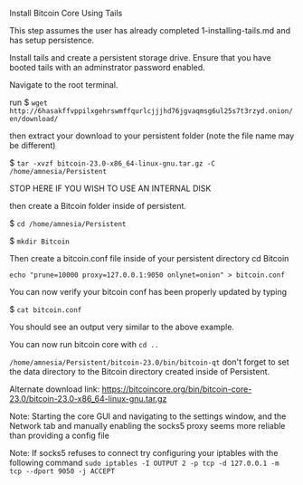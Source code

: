 Install Bitcoin Core Using Tails

This step assumes the user has already completed 1-installing-tails.md and has setup persistence.

Install tails and create a persistent storage drive. Ensure that you have booted tails with an adminstrator password enabled.

Navigate to the root terminal.

run $ `wget http://6hasakffvppilxgehrswmffqurlcjjjhd76jgvaqmsg6ul25s7t3rzyd.onion/en/download/`

then extract your download to your persistent folder (note the file name may be different)

$ `tar -xvzf bitcoin-23.0-x86_64-linux-gnu.tar.gz -C /home/amnesia/Persistent`

STOP HERE IF YOU WISH TO USE AN INTERNAL DISK

then create a Bitcoin folder inside of persistent.

$ `cd /home/amnesia/Persistent`

$ `mkdir Bitcoin`

Then create a bitcoin.conf file inside of your persistent directory cd Bitcoin

`echo "prune=10000 proxy=127.0.0.1:9050 onlynet=onion" > bitcoin.conf`

You can now verify your bitcoin conf has been properly updated by typing

$ `cat bitcoin.conf`

You should see an output very similar to the above example.

You can now run bitcoin core with `cd ..`

`/home/amnesia/Persistent/bitcoin-23.0/bin/bitcoin-qt` don't forget to set the data directory to the Bitcoin directory created inside of Persistent.

Alternate download link: https://bitcoincore.org/bin/bitcoin-core-23.0/bitcoin-23.0-x86_64-linux-gnu.tar.gz

Note: Starting the core GUI and navigating to the settings window, and the Network tab and manually enabling the socks5 proxy seems more reliable than providing a config file

Note: If socks5 refuses to connect try configuring your iptables with the following command `sudo iptables -I OUTPUT 2 -p tcp -d 127.0.0.1 -m tcp --dport 9050 -j ACCEPT`
